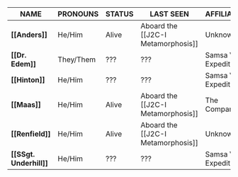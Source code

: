 
| **NAME**                | **PRONOUNS** | **STATUS** | **LAST SEEN**                      | **AFFILIATION**     | **ATTITUDE** |
| ----------------------- | ------------ | ---------- | ---------------------------------- | ------------------- | ------------ |
| **[[Anders]]**          | He/Him       | Alive      | Aboard the [[J2C-I Metamorphosis]] | Unknown             | Friendly     |
| **[[Dr. Edem]]**        | They/Them    | ???        | ???                                | Samsa VI Expedition | ???          |
| **[[Hinton]]**          | He/Him       | ???        | ???                                | Samsa VI Expedition | ???          |
| **[[Maas]]**            | He/Him       | Alive      | Aboard the [[J2C-I Metamorphosis]] | The Company         | Friendly     |
| **[[Renfield]]**        | He/Him       | Alive      | Aboard the [[J2C-I Metamorphosis]] | Unknown             | Friendly     |
| **[[SSgt. Underhill]]** | He/Him       | ???        | ???                                | Samsa VI Expedition | ???          |
